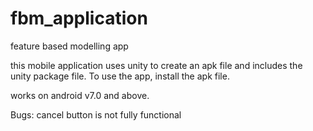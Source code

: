 # fbm_application
feature based modelling app

this mobile application uses unity to create an apk file and includes the unity package file. To use the app, install the apk file.

works on android v7.0 and above. 

Bugs: cancel button is not fully functional
